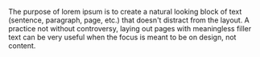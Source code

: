 The purpose of lorem ipsum is to create a natural looking block of text (sentence, paragraph,
page, etc.) that doesn't distract from the layout. A practice not without controversy, laying
out pages with meaningless filler text can be very useful when the focus is meant to be on
design, not content.
    